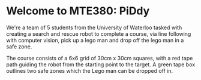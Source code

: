 # Welcome to MTE380: PiDdy
We're a team of 5 students from the University of Waterloo tasked with creating a search and rescue robot to complete a course, via line following with computer vision, pick up a lego man and drop off the lego man in a safe zone. 

The course consists of a 6x6 grid of 30cm x 30cm squares, with a red tape path guiding the robot from the starting point to the target. A green tape box outlines two safe zones which the Lego man can be dropped off in. 

